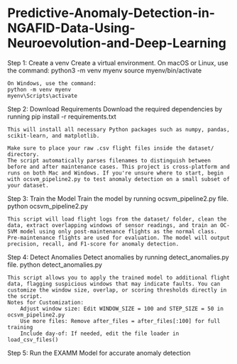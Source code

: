 # Predictive-Anomaly-Detection-in-NGAFID-Data-Using-Neuroevolution-and-Deep-Learning
Step 1: Create a venv
    Create a virtual environment. 
    On macOS or Linux, use the command:
    python3 -m venv myenv
    source myenv/bin/activate

    On Windows, use the command:
    python -m venv myenv
    myenv\Scripts\activate


Step 2: Download Requirements
    Download the required dependencies by running 
    pip install -r requirements.txt

    This will install all necessary Python packages such as numpy, pandas, scikit-learn, and matplotlib.

    Make sure to place your raw .csv flight files inside the dataset/ directory. 
    The script automatically parses filenames to distinguish between before and after maintenance cases. This project is cross-platform and runs on both Mac and Windows. If you're unsure where to start, begin with ocsvm_pipeline2.py to test anomaly detection on a small subset of your dataset.

Step 3: Train the Model
    Train the model by running ocsvm_pipeline2.py file. 
    python ocsvm_pipeline2.py

    This script will load flight logs from the dataset/ folder, clean the data, extract overlapping windows of sensor readings, and train an OC-SVM model using only post-maintenance flights as the normal class. Pre-maintenance flights are used for evaluation. The model will output precision, recall, and F1-score for anomaly detection. 

Step 4: Detect Anomalies
    Detect anomalies by running detect_anomalies.py file. 
    python detect_anomalies.py

    This script allows you to apply the trained model to additional flight data, flagging suspicious windows that may indicate faults. You can customize the window size, overlap, or scoring thresholds directly in the script.
    Notes for Customization:
        Adjust window size: Edit WINDOW_SIZE = 100 and STEP_SIZE = 50 in ocsvm_pipeline2.py
        Use more files: Remove after_files = after_files[:100] for full training
        Include day-of: If needed, edit the file loader in load_csv_files()

Step 5: Run the EXAMM Model for accurate anomaly detection
